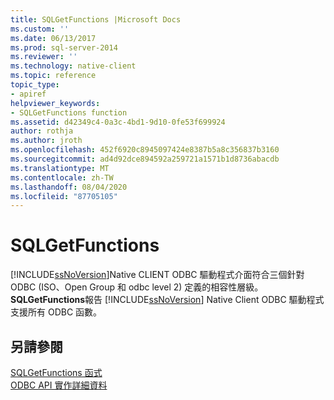 ```yaml
---
title: SQLGetFunctions |Microsoft Docs
ms.custom: ''
ms.date: 06/13/2017
ms.prod: sql-server-2014
ms.reviewer: ''
ms.technology: native-client
ms.topic: reference
topic_type:
- apiref
helpviewer_keywords:
- SQLGetFunctions function
ms.assetid: d42349c4-0a3c-4bd1-9d10-0fe53f699924
author: rothja
ms.author: jroth
ms.openlocfilehash: 452f6920c8945097424e8387b5a8c356837b3160
ms.sourcegitcommit: ad4d92dce894592a259721a1571b1d8736abacdb
ms.translationtype: MT
ms.contentlocale: zh-TW
ms.lasthandoff: 08/04/2020
ms.locfileid: "87705105"
---
```

# <a name="sqlgetfunctions"></a>SQLGetFunctions
  [!INCLUDE[ssNoVersion](../../includes/ssnoversion-md.md)]Native CLIENT ODBC 驅動程式介面符合三個針對 ODBC (ISO、Open Group 和 odbc level 2) 定義的相容性層級。 **SQLGetFunctions**報告 [!INCLUDE[ssNoVersion](../../includes/ssnoversion-md.md)] Native Client ODBC 驅動程式支援所有 ODBC 函數。  
  
## <a name="see-also"></a>另請參閱  
 [SQLGetFunctions 函式](https://go.microsoft.com/fwlink/?LinkId=59353)   
 [ODBC API 實作詳細資料](odbc-api-implementation-details.md)  
  
  
